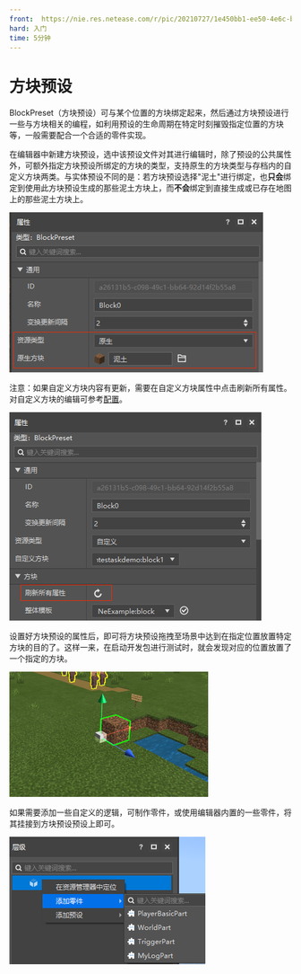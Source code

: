 ```yaml
---
front: 	https://nie.res.netease.com/r/pic/20210727/1e450bb1-ee50-4e6c-b614-7fbd6a00b4e7.png
hard: 入门
time: 5分钟
---
```


# 方块预设

BlockPreset（方块预设）可与某个位置的方块绑定起来，然后通过方块预设进行一些与方块相关的编程，如利用预设的生命周期在特定时刻摧毁指定位置的方块等，一般需要配合一个合适的零件实现。

在编辑器中新建方块预设，选中该预设文件对其进行编辑时，除了预设的公共属性外，可额外指定方块预设所绑定的方块的类型，支持原生的方块类型与存档内的自定义方块两类。与实体预设不同的是：若方块预设选择"泥土"进行绑定，也**只会**绑定到使用此方块预设生成的那些泥土方块上，而**不会**绑定到直接生成或已存在地图上的那些泥土方块上。

![image-20210707174815752](./images/image-20210707174815752.png)

注意：如果自定义方块内容有更新，需要在自定义方块属性中点击刷新所有属性。对自定义方块的编辑可参考[配置](../../../15-自定义游戏内容/0-配置.md)。

![image-20210707175538979](./images/image-20210707175538979.png)

设置好方块预设的属性后，即可将方块预设拖拽至场景中达到在指定位置放置特定方块的目的了。这样一来，在启动开发包进行测试时，就会发现对应的位置放置了一个指定的方块。

![image-20210707175917988](./images/image-20210707175917988.png)

如果需要添加一些自定义的逻辑，可制作零件，或使用编辑器内置的一些零件，将其挂接到方块预设预设上即可。

![image-20210714103404594](./images/image-20210714103404594.png)

